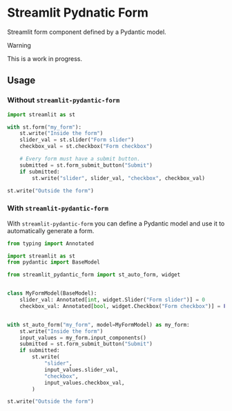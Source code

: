 # Streamlit Pydnatic Form

Streamlit form component defined by a Pydantic model.

> [!WARNING]
> This is a work in progress.

## Usage

### Without `streamlit-pydantic-form`

```python
import streamlit as st

with st.form("my_form"):
    st.write("Inside the form")
    slider_val = st.slider("Form slider")
    checkbox_val = st.checkbox("Form checkbox")

    # Every form must have a submit button.
    submitted = st.form_submit_button("Submit")
    if submitted:
        st.write("slider", slider_val, "checkbox", checkbox_val)

st.write("Outside the form")
```

### With `streamlit-pydantic-form`

With `streamlit-pydantic-form` you can define a Pydantic model and use it to automatically generate a form.

```python
from typing import Annotated

import streamlit as st
from pydantic import BaseModel

from streamlit_pydantic_form import st_auto_form, widget


class MyFormModel(BaseModel):
    slider_val: Annotated[int, widget.Slider("Form slider")] = 0
    checkbox_val: Annotated[bool, widget.Checkbox("Form checkbox")] = False


with st_auto_form("my_form", model=MyFormModel) as my_form:
    st.write("Inside the form")
    input_values = my_form.input_components()
    submitted = st.form_submit_button("Submit")
    if submitted:
        st.write(
            "slider",
            input_values.slider_val,
            "checkbox",
            input_values.checkbox_val,
        )

st.write("Outside the form")

```
